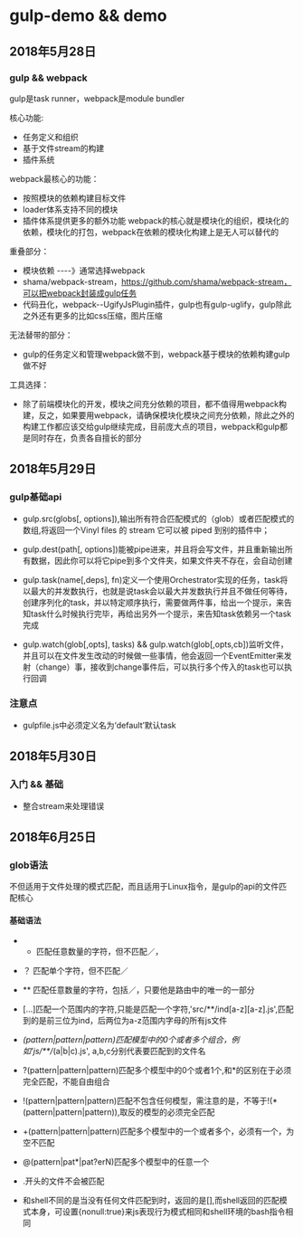 # gulp-demo && demo

## 2018年5月28日

### gulp && webpack

gulp是task runner，webpack是module bundler

核心功能:
- 任务定义和组织
- 基于文件stream的构建
- 插件系统

webpack最核心的功能：
- 按照模块的依赖构建目标文件
- loader体系支持不同的模块
- 插件体系提供更多的额外功能
webpack的核心就是模块化的组织，模块化的依赖，模块化的打包，webpack在依赖的模块化构建上是无人可以替代的

重叠部分：

- 模块依赖 ----》通常选择webpack
-  shama/webpack-stream，https://github.com/shama/webpack-stream，可以把webpack封装成gulp任务
- 代码丑化，webpack--UgifyJsPlugin插件，gulp也有gulp-uglify，gulp除此之外还有更多的比如css压缩，图片压缩

无法替带的部分：
- gulp的任务定义和管理webpack做不到，webpack基于模块的依赖构建gulp做不好

工具选择：
- 除了前端模块化的开发，模块之间充分依赖的项目，都不值得用webpack构建，反之，如果要用webpack，请确保模块化模块之间充分依赖，除此之外的构建工作都应该交给gulp继续完成，目前庞大点的项目，webpack和gulp都是同时存在，负责各自擅长的部分

## 2018年5月29日

### gulp基础api

- gulp.src(globs[, options]),输出所有符合匹配模式的（glob）或者匹配模式的数组,将返回一个Vinyl files 的 stream 它可以被 piped 到别的插件中；

- gulp.dest(path[, options])能被pipe进来，并且将会写文件，并且重新输出所有数据，因此你可以将它pipe到多个文件夹，如果文件夹不存在，会自动创建

- gulp.task(name[,deps], fn)定义一个使用Orchestrator实现的任务，task将以最大的并发数执行，也就是说task会以最大并发数执行并且不做任何等待，创建序列化的task，并以特定顺序执行，需要做两件事，给出一个提示，来告知task什么时候执行完毕，再给出另外一个提示，来告知task依赖另一个task完成

- gulp.watch(glob[,opts], tasks) && gulp.watch(glob[,opts,cb])监听文件，并且可以在文件发生改动的时候做一些事情，他会返回一个EventEmitter来发射（change）事，接收到change事件后，可以执行多个传入的task也可以执行回调

### 注意点

- gulpfile.js中必须定义名为‘default’默认task

## 2018年5月30日

### 入门 && 基础

- 整合stream来处理错误


## 2018年6月25日

### glob语法

 不但适用于文件处理的模式匹配，而且适用于Linux指令，是gulp的api的文件匹配核心

#### 基础语法

- * 匹配任意数量的字符，但不匹配／，

- ？ 匹配单个字符，但不匹配／

- ** 匹配任意数量的字符，包括／，只要他是路由中的唯一的一部分

- [...]匹配一个范围内的字符,只能是匹配一个字符,'src/**/ind[a-z][a-z].js',匹配到的是前三位为ind，后两位为a-z范围内字母的所有js文件

- *(pattern|pattern|pattern)匹配模型中的0个或者多个组合，例如'js/**/*(a|b|c).js', a,b,c分别代表要匹配到的文件名

- ?(pattern|pattern|pattern)匹配多个模型中的0个或者1个,和*的区别在于必须完全匹配，不能自由组合

- !(pattern|pattern|pattern)匹配不包含任何模型，需注意的是，不等于!(*(pattern|pattern|pattern)),取反的模型的必须完全匹配

- +(pattern|pattern|pattern)匹配多个模型中的一个或者多个，必须有一个，为空不匹配

- @(pattern|pat*|pat?erN)匹配多个模型中的任意一个

- .开头的文件不会被匹配

- 和shell不同的是当没有任何文件匹配到时，返回的是[],而shell返回的匹配模式本身，可设置{nonull:true}来js表现行为模式相同和shell环境的bash指令相同


